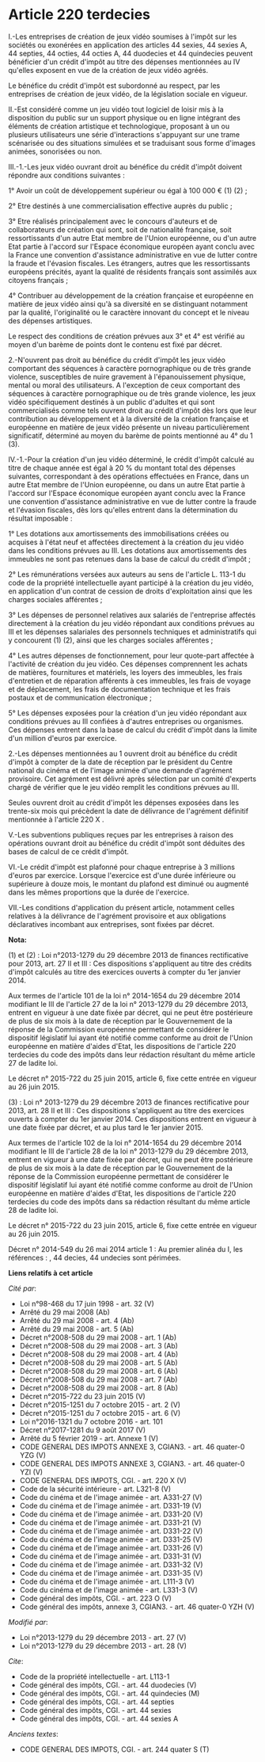 # Article 220 terdecies

I.-Les entreprises de création de jeux vidéo soumises à l'impôt sur les sociétés ou exonérées en application des articles 44
sexies, 44 sexies A, 44 septies, 44 octies, 44 octies A, 44 duodecies et 44 quindecies peuvent bénéficier d'un crédit d'impôt
au titre des dépenses mentionnées au IV qu'elles exposent en vue de la création de jeux vidéo agréés. 

Le bénéfice du crédit d'impôt est subordonné au respect, par les entreprises de création de jeux vidéo, de la législation
sociale en vigueur. 

II.-Est considéré comme un jeu vidéo tout logiciel de loisir mis à la disposition du public sur un support physique ou en
ligne intégrant des éléments de création artistique et technologique, proposant à un ou plusieurs utilisateurs une série
d'interactions s'appuyant sur une trame scénarisée ou des situations simulées et se traduisant sous forme d'images animées,
sonorisées ou non. 

III.-1.-Les jeux vidéo ouvrant droit au bénéfice du crédit d'impôt doivent répondre aux conditions suivantes : 

1° Avoir un coût de développement supérieur ou égal à 100 000 € (1) (2) ; 

2° Etre destinés à une commercialisation effective auprès du public ; 

3° Etre réalisés principalement avec le concours d'auteurs et de collaborateurs de création qui sont, soit de nationalité
française, soit ressortissants d'un autre Etat membre de l'Union européenne, ou d'un autre Etat partie à l'accord sur
l'Espace économique européen ayant conclu avec la France une convention d'assistance administrative en vue de lutter contre
la fraude et l'évasion fiscales. Les étrangers, autres que les ressortissants européens précités, ayant la qualité de
résidents français sont assimilés aux citoyens français ; 

4° Contribuer au développement de la création française et européenne en matière de jeux vidéo ainsi qu'à sa diversité en se
distinguant notamment par la qualité, l'originalité ou le caractère innovant du concept et le niveau des dépenses
artistiques. 

Le respect des conditions de création prévues aux 3° et 4° est vérifié au moyen d'un barème de points dont le contenu est
fixé par décret. 

2.-N'ouvrent pas droit au bénéfice du crédit d'impôt les jeux vidéo comportant des séquences à caractère pornographique ou de
très grande violence, susceptibles de nuire gravement à l'épanouissement physique, mental ou moral des utilisateurs. A
l'exception de ceux comportant des séquences à caractère pornographique ou de très grande violence, les jeux vidéo
spécifiquement destinés à un public d'adultes et qui sont commercialisés comme tels ouvrent droit au crédit d'impôt dès lors
que leur contribution au développement et à la diversité de la création française et européenne en matière de jeux vidéo
présente un niveau particulièrement significatif, déterminé au moyen du barème de points mentionné au 4° du 1 (3). 

IV.-1.-Pour la création d'un jeu vidéo déterminé, le crédit d'impôt calculé au titre de chaque année est égal à 20 % du
montant total des dépenses suivantes, correspondant à des opérations effectuées en France, dans un autre Etat membre de
l'Union européenne, ou dans un autre Etat partie à l'accord sur l'Espace économique européen ayant conclu avec la France une
convention d'assistance administrative en vue de lutter contre la fraude et l'évasion fiscales, dès lors qu'elles entrent
dans la détermination du résultat imposable : 

1° Les dotations aux amortissements des immobilisations créées ou acquises à l'état neuf et affectées directement à la
création du jeu vidéo dans les conditions prévues au III. Les dotations aux amortissements des immeubles ne sont pas retenues
dans la base de calcul du crédit d'impôt ; 

2° Les rémunérations versées aux auteurs au sens de l'article L. 113-1 du code de la propriété intellectuelle ayant participé
à la création du jeu vidéo, en application d'un contrat de cession de droits d'exploitation ainsi que les charges sociales
afférentes ; 

3° Les dépenses de personnel relatives aux salariés de l'entreprise affectés directement à la création du jeu vidéo répondant
aux conditions prévues au III et les dépenses salariales des personnels techniques et administratifs qui y concourent (1)
(2), ainsi que les charges sociales afférentes ; 

4° Les autres dépenses de fonctionnement, pour leur quote-part affectée à l'activité de création du jeu vidéo. Ces dépenses
comprennent les achats de matières, fournitures et matériels, les loyers des immeubles, les frais d'entretien et de
réparation afférents à ces immeubles, les frais de voyage et de déplacement, les frais de documentation technique et les
frais postaux et de communication électronique ; 

5° Les dépenses exposées pour la création d'un jeu vidéo répondant aux conditions prévues au III confiées à d'autres
entreprises ou organismes. Ces dépenses entrent dans la base de calcul du crédit d'impôt dans la limite d'un million d'euros
par exercice. 

2.-Les dépenses mentionnées au 1 ouvrent droit au bénéfice du crédit d'impôt à compter de la date de réception par le
président du Centre national du cinéma et de l'image animée d'une demande d'agrément provisoire. Cet agrément est délivré
après sélection par un comité d'experts chargé de vérifier que le jeu vidéo remplit les conditions prévues au III. 

Seules ouvrent droit au crédit d'impôt les dépenses exposées dans les trente-six mois qui précèdent la date de délivrance de
l'agrément définitif mentionnée à l'article 220 X . 

V.-Les subventions publiques reçues par les entreprises à raison des opérations ouvrant droit au bénéfice du crédit d'impôt
sont déduites des bases de calcul de ce crédit d'impôt. 

VI.-Le crédit d'impôt est plafonné pour chaque entreprise à 3 millions d'euros par exercice. Lorsque l'exercice est d'une
durée inférieure ou supérieure à douze mois, le montant du plafond est diminué ou augmenté dans les mêmes proportions que la
durée de l'exercice. 

VII.-Les conditions d'application du présent article, notamment celles relatives à la délivrance de l'agrément provisoire et
aux obligations déclaratives incombant aux entreprises, sont fixées par décret.

**Nota:**

(1) et (2) : Loi n°2013-1279 du 29 décembre 2013 de finances rectificative pour 2013, art. 27 II et III : Ces dispositions
s'appliquent au titre des crédits d'impôt calculés au titre des exercices ouverts à compter du 1er janvier 2014.

Aux termes de l'article 101 de la loi n° 2014-1654 du 29 décembre 2014 modifiant le III de l'article 27 de la loi n°
2013-1279 du 29 décembre 2013, entrent en vigueur à une date fixée par décret, qui ne peut être postérieure de plus de six
mois à la date de réception par le Gouvernement de la réponse de la Commission européenne permettant de considérer le
dispositif législatif lui ayant été notifié comme conforme au droit de l'Union européenne en matière d'aides d'Etat, les
dispositions de l'article 220 terdecies du code des impôts dans leur rédaction résultant du même article 27 de ladite loi.

Le décret n° 2015-722 du 25 juin 2015, article 6, fixe cette entrée en vigueur au 26 juin 2015. 

(3) : Loi n° 2013-1279 du 29 décembre 2013 de finances rectificative pour 2013, art. 28 II et III : Ces dispositions
s'appliquent au titre des exercices ouverts à compter du 1er janvier 2014. Ces dispositions entrent en vigueur à une date
fixée par décret, et au plus tard le 1er janvier 2015. 

Aux termes de l'article 102 de la loi n° 2014-1654 du 29 décembre 2014 modifiant le III de l'article 28 de la loi n°
2013-1279 du 29 décembre 2013, entrent en vigueur à une date fixée par décret, qui ne peut être postérieure de plus de six
mois à la date de réception par le Gouvernement de la réponse de la Commission européenne permettant de considérer le
dispositif législatif lui ayant été notifié comme conforme au droit de l'Union européenne en matière d'aides d'Etat, les
dispositions de l'article 220 terdecies du code des impôts dans sa rédaction résultant du même article 28 de ladite loi.

Le décret n° 2015-722 du 23 juin 2015, article 6, fixe cette entrée en vigueur au 26 juin 2015. 

Décret n° 2014-549 du 26 mai 2014 article 1 : Au premier alinéa du I, les références : , 44 decies, 44 undecies sont
périmées.

**Liens relatifs à cet article**

_Cité par_:

  - Loi n°98-468 du 17 juin 1998 - art. 32 (V)
  - Arrêté du 29 mai 2008 (Ab)
  - Arrêté du 29 mai 2008 - art. 4 (Ab)
  - Arrêté du 29 mai 2008 - art. 5 (Ab)
  - Décret n°2008-508 du 29 mai 2008 - art. 1 (Ab)
  - Décret n°2008-508 du 29 mai 2008 - art. 3 (Ab)
  - Décret n°2008-508 du 29 mai 2008 - art. 4 (Ab)
  - Décret n°2008-508 du 29 mai 2008 - art. 5 (Ab)
  - Décret n°2008-508 du 29 mai 2008 - art. 6 (Ab)
  - Décret n°2008-508 du 29 mai 2008 - art. 7 (Ab)
  - Décret n°2008-508 du 29 mai 2008 - art. 8 (Ab)
  - Décret n°2015-722 du 23 juin 2015 (V)
  - Décret n°2015-1251 du 7 octobre 2015 - art. 2 (V)
  - Décret n°2015-1251 du 7 octobre 2015 - art. 6 (V)
  - Loi n°2016-1321 du 7 octobre 2016 - art. 101
  - Décret n°2017-1281 du 9 août 2017 (V)
  - Arrêté du 5 février 2019 - art. Annexe 1 (V)
  - CODE GENERAL DES IMPOTS ANNEXE 3, CGIAN3. - art. 46 quater-0 YZG (V)
  - CODE GENERAL DES IMPOTS ANNEXE 3, CGIAN3. - art. 46 quater-0 YZI (V)
  - CODE GENERAL DES IMPOTS, CGI. - art. 220 X (V)
  - Code de la sécurité intérieure - art. L321-8 (V)
  - Code du cinéma et de l'image animée - art. A331-27 (V)
  - Code du cinéma et de l'image animée - art. D331-19 (V)
  - Code du cinéma et de l'image animée - art. D331-20 (V)
  - Code du cinéma et de l'image animée - art. D331-21 (V)
  - Code du cinéma et de l'image animée - art. D331-22 (V)
  - Code du cinéma et de l'image animée - art. D331-25 (V)
  - Code du cinéma et de l'image animée - art. D331-26 (V)
  - Code du cinéma et de l'image animée - art. D331-31 (V)
  - Code du cinéma et de l'image animée - art. D331-32 (V)
  - Code du cinéma et de l'image animée - art. D331-35 (V)
  - Code du cinéma et de l'image animée - art. L111-3 (V)
  - Code du cinéma et de l'image animée - art. L331-3 (V)
  - Code général des impôts, CGI. - art. 223 O (V)
  - Code général des impôts, annexe 3, CGIAN3. - art. 46 quater-0 YZH (V)

_Modifié par_:

  - Loi n°2013-1279 du 29 décembre 2013 - art. 27 (V)
  - Loi n°2013-1279 du 29 décembre 2013 - art. 28 (V)

_Cite_:

  - Code de la propriété intellectuelle - art. L113-1
  - Code général des impôts, CGI. - art. 44 duodecies (V)
  - Code général des impôts, CGI. - art. 44 quindecies (M)
  - Code général des impôts, CGI. - art. 44 septies
  - Code général des impôts, CGI. - art. 44 sexies
  - Code général des impôts, CGI. - art. 44 sexies A

_Anciens textes_:

  - CODE GENERAL DES IMPOTS, CGI. - art. 244 quater S (T)
